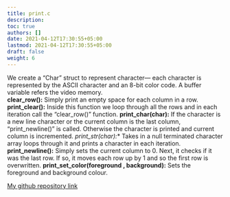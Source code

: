 ```yaml
---
title: print.c
description:
toc: true
authors: []
date: 2021-04-12T17:30:55+05:00
lastmod: 2021-04-12T17:30:55+05:00
draft: false
weight: 6
---
```

We create a “Char” struct to represent character— each character is represented by the ASCII character and an 8-bit color code. A buffer variable refers the video memory.   
**clear_row():**
Simply print an empty space for each column in a row.
**print_clear():**
Inside this function we loop through all the rows and in each iteration call the “clear_row()” function.
**print_char(char):**
If the character is a new line character or the current column is the last column, “print_newline()” is called. Otherwise the character is printed and current column is incremented.
**print_str(char*):**
Takes in a null terminated character array loops through it and prints a character in each iteration.
**print_newline():**
Simply sets the current column to 0. Next, it checks if it was the last row. If so, it moves each row up by 1 and so the first row is overwritten.
**print_set_color(foreground , background):**
Sets the foreground and background colour.


 [My github repository link](https://github.com/anas-2000/CAO-assignment)